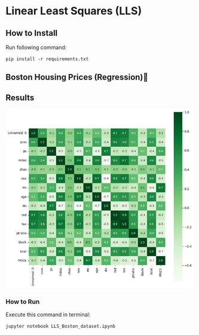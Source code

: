 # Linear Least Squares (LLS)

## How to Install
Run following command:
```
pip install -r requirements.txt
```
## Boston Housing Prices (Regression)🏡

## Results

<img src="Boston_house-prices_(Regression)\output\confusion_matrix_boston_house_pricing.png" width="600">


### How to Run
Execute this command in terminal:
```
jupyter notebook LLS_Boston_dataset.ipynb
```
